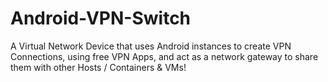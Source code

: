 # Android-VPN-Switch
A Virtual Network Device that uses Android instances to create VPN Connections, using free VPN Apps, and act as a network gateway to share them with other Hosts / Containers &amp; VMs!
